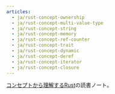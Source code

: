 ```yaml
---
articles:
  - ja/rust-concept-ownership
  - ja/rust-concept-multi-value-type
  - ja/rust-concept-string
  - ja/rust-concept-memory
  - ja/rust-concept-ref-counter
  - ja/rust-concept-trait
  - ja/rust-concept-dynamic
  - ja/rust-concept-deref
  - ja/rust-concept-iterator
  - ja/rust-concept-closure
---
```


[コンセプトから理解するRust](https://gihyo.jp/book/2022/978-4-297-12562-2)の読書ノート。
